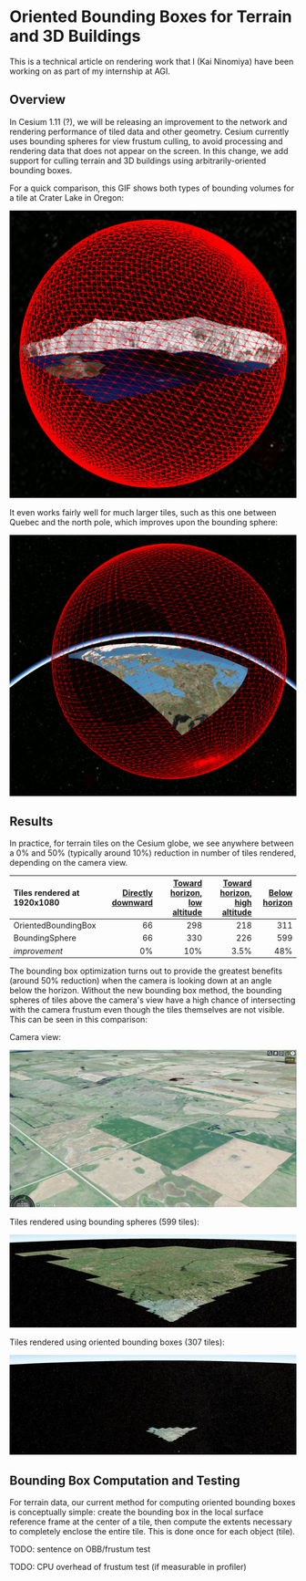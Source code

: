 Oriented Bounding Boxes for Terrain and 3D Buildings
====================================================

This is a technical article on rendering work that I (Kai Ninomiya) have been
working on as part of my internship at AGI.

Overview
--------

In Cesium 1.11 (?), we will be releasing an improvement to the network and
rendering performance of tiled data and other geometry.
Cesium currently uses bounding spheres for view frustum culling, to
avoid processing and rendering data that does not appear on the screen.
In this change, we add support for culling terrain and 3D buildings using
arbitrarily-oriented bounding boxes.

For a quick comparison, this GIF shows both types of bounding volumes for a
tile at Crater Lake in Oregon:

![](craterlake_comp.gif)

It even works fairly well for much larger tiles, such as this one between Quebec
and the north pole, which improves upon the bounding sphere:

![](quebec_comp.gif)

Results
-------

In practice, for terrain tiles on the Cesium globe, we see anywhere between a 0%
and 50% (typically around 10%) reduction in number of tiles rendered, depending on the
camera view.

| Tiles rendered at 1920x1080 | [Directly downward](http://cesiumjs.org/Cesium/Build/Apps/CesiumViewer/index.html?view=120.34723663330078%2C15.138801611751108%2C10590.602601097456%2C360%2C-89.90326148519773%2C0) | [Toward horizon, low altitude](http://cesiumjs.org/Cesium/Build/Apps/CesiumViewer/index.html?view=120.28867831296651%2C15.087807528789323%2C4406.192801986939%2C46.14351181495515%2C-20.429229458524063%2C0.0742423709965139) | [Toward horizon, high altitude](http://cesiumjs.org/Cesium/Build/Apps/CesiumViewer/index.html?view=119.7954832286864%2C14.625866129373039%2C32421.396898129005%2C46.017725109639954%2C-21.092747155669294%2C0.07233855930825417) | [Below horizon](http://cesiumjs.org/Cesium/Build/Apps/CesiumViewer/index.html?view=-99.86107569851391%2C47.97316693251584%2C1160.1513943660475%2C314.5829070968285%2C-20.986424760513852%2C359.8538194959233) |
|:------------------- | -----------------:| ----------------------------:| -----------------------------:| -------------:|
| OrientedBoundingBox | 66 | 298 |  218 | 311 |
| BoundingSphere      | 66 | 330 |  226 | 599 |
| *improvement*       | 0% | 10% | 3.5% | 48% |

The bounding box optimization turns out to provide the greatest benefits (around
50% reduction) when the camera is looking down at an angle below the horizon.
Without the new bounding box method, the bounding spheres of tiles above the
camera's view have a high chance of intersecting with the camera frustum even
though the tiles themselves are not visible.
This can be seen in this comparison:

Camera view:

![](northdakota.jpg)

Tiles rendered using bounding spheres (599 tiles):

![](northdakota_sphere.jpg)

Tiles rendered using oriented bounding boxes (307 tiles):

![](northdakota_box.jpg)

Bounding Box Computation and Testing
------------------------------------

For terrain data, our current method for computing oriented bounding boxes is
conceptually simple: create the bounding box in the local surface reference
frame at the center of a tile, then compute the extents necessary to completely
enclose the entire tile. This is done once for each object (tile).

TODO: sentence on OBB/frustum test

TODO: CPU overhead of frustum test (if measurable in profiler)

